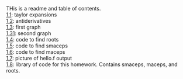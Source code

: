 THis is a readme and table of contents.   
[1.1](https://jaredcl1994.github.io/math4610/homework1/Scanned%20Documents2.pdf): taylor expansions  
[1.2](https://jaredcl1994.github.io/math4610/homework1/Scanned%20Documents.pdf): antiderivatives  
[1.3](https://jaredcl1994.github.io/math4610/homework1/x0is4.png): first graph  
[1.31](https://jaredcl1994.github.io/math4610/homework1/x0is400.png): second graph  
[1.4](https://jaredcl1994.github.io/math4610/SoftwareManual/roots.cpp): code to find roots    
[1.5](https://jaredcl1994.github.io/math4610/SoftwareManual/smaceps.cpp): code to find smaceps  
[1.6](https://jaredcl1994.github.io/math4610/SoftwareManual/maceps.cpp): code to find maceps    
[1.7](https://jaredcl1994.github.io/math4610/homework1/output.png): picture of hello.f output  
[1.8](https://jaredcl1994.github.io/math4610/homework1/): library of code for this homework. Contains smaceps, maceps, and roots.  
